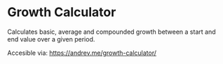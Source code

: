 # Growth Calculator

Calculates basic, average and compounded growth between a start and end value over a given period.

Accesible via: https://andrev.me/growth-calculator/